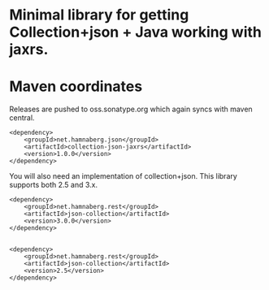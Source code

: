 # Minimal library for getting Collection+json + Java working with jaxrs.

# Maven coordinates

Releases are pushed to oss.sonatype.org which again syncs with maven central.


    <dependency>
        <groupId>net.hamnaberg.json</groupId>
        <artifactId>collection-json-jaxrs</artifactId>
        <version>1.0.0</version>
    </dependency>

You will also need an implementation of collection+json.
This library supports both 2.5 and 3.x.

    <dependency>
        <groupId>net.hamnaberg.rest</groupId>
        <artifactId>json-collection</artifactId>
        <version>3.0.0</version>
    </dependency>


    <dependency>
        <groupId>net.hamnaberg.rest</groupId>
        <artifactId>json-collection</artifactId>
        <version>2.5</version>
    </dependency>


